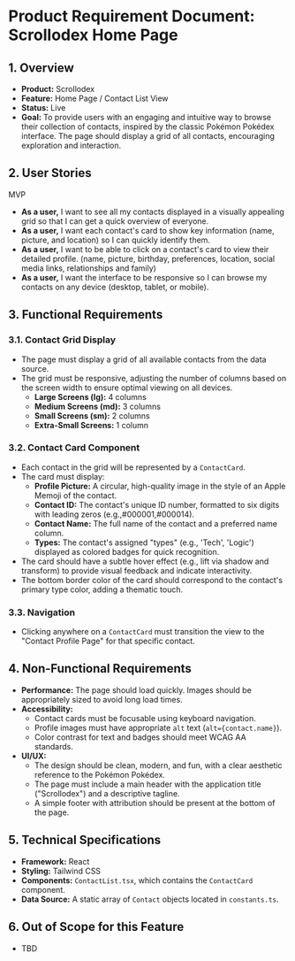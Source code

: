 
# Product Requirement Document: Scrollodex Home Page

## 1. Overview

- **Product:** Scrollodex
- **Feature:** Home Page / Contact List View
- **Status:** Live
- **Goal:** To provide users with an engaging and intuitive way to browse their collection of contacts, inspired by the classic Pokémon Pokédex interface. The page should display a grid of all contacts, encouraging exploration and interaction.

## 2. User Stories

MVP
- **As a user,** I want to see all my contacts displayed in a visually appealing grid so that I can get a quick overview of everyone.
- **As a user,** I want each contact's card to show key information (name, picture, and location) so I can quickly identify them.
- **As a user,** I want to be able to click on a contact's card to view their detailed profile. (name, picture, birthday, preferences, location, social media links, relationships and family)
- **As a user,** I want the interface to be responsive so I can browse my contacts on any device (desktop, tablet, or mobile).

## 3. Functional Requirements

### 3.1. Contact Grid Display
- The page must display a grid of all available contacts from the data source.
- The grid must be responsive, adjusting the number of columns based on the screen width to ensure optimal viewing on all devices.
  - **Large Screens (lg):** 4 columns
  - **Medium Screens (md):** 3 columns
  - **Small Screens (sm):** 2 columns
  - **Extra-Small Screens:** 1 column

### 3.2. Contact Card Component
- Each contact in the grid will be represented by a `ContactCard`.
- The card must display:
  - **Profile Picture:** A circular, high-quality image in the style of an Apple Memoji of the contact.
  - **Contact ID:** The contact's unique ID number, formatted to six digits with leading zeros (e.g.,#000001,#000014).
  - **Contact Name:** The full name of the contact and a preferred name column.
  - **Types:** The contact's assigned "types" (e.g., 'Tech', 'Logic') displayed as colored badges for quick recognition.
- The card should have a subtle hover effect (e.g., lift via shadow and transform) to provide visual feedback and indicate interactivity.
- The bottom border color of the card should correspond to the contact's primary type color, adding a thematic touch.

### 3.3. Navigation
- Clicking anywhere on a `ContactCard` must transition the view to the "Contact Profile Page" for that specific contact.

## 4. Non-Functional Requirements

- **Performance:** The page should load quickly. Images should be appropriately sized to avoid long load times.
- **Accessibility:**
  - Contact cards must be focusable using keyboard navigation.
  - Profile images must have appropriate `alt` text (`alt={contact.name}`).
  - Color contrast for text and badges should meet WCAG AA standards.
- **UI/UX:**
  - The design should be clean, modern, and fun, with a clear aesthetic reference to the Pokémon Pokédex.
  - The page must include a main header with the application title ("Scrollodex") and a descriptive tagline.
  - A simple footer with attribution should be present at the bottom of the page.

## 5. Technical Specifications

- **Framework:** React
- **Styling:** Tailwind CSS
- **Components:** `ContactList.tsx`, which contains the `ContactCard` component.
- **Data Source:** A static array of `Contact` objects located in `constants.ts`.

## 6. Out of Scope for this Feature

- TBD
